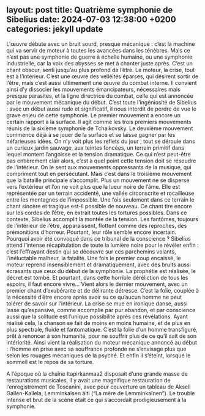 layout: post
title:  Quatrième symphonie de Sibelius
date:   2024-07-03 12:38:00 +0200
categories: jekyll update
---
L'œuvre débute avec un bruit sourd, presque mécanique : c’est la machine qui va servir de moteur à toutes les avancées dans les ténèbres. Mais ce n’est pas une symphonie de guerre à échelle humaine, ou une symphonie industrielle, car la voix des abysses se met à chanter juste après. C’est un chant obscur, senti jusqu’au plus profond de l’être.
Le moteur, la crise, tout est à l’intérieur. C’est une œuvre des velléités éparses, qui désirent sortir de l’être, mais c’est aussi ultimement une œuvre du combat interne. Il convient ainsi d’y dissocier les mouvements émancipateurs, nécessaires mais presque parasites, et la ligne directrice du combat, celle qui est annoncée par le mouvement mécanique du début. C’est toute l’ingéniosité de Sibelius : avec un début aussi rude et significatif, il nous interdit de perdre de vue le grave enjeu de cette symphonie.
Le premier mouvement a encore un certain rapport à la surface. Il agit comme les trois premiers mouvements réunis de la sixième symphonie de Tchaikovsky. Le deuxième mouvement commence déjà à se jouer de la surface et se laisse gagner par les néfarieuses idées. On n’y voit plus les reflets du jour ; tout se déroule dans un curieux jardin sauvage, aux teintes foncées, un terrain primitif dans lequel montent l’angoisse et la tension dramatique. Ce qui n’est peut-être pas entièrement clair alors, c’est à quel point cette tension doit se résoudre de l’intérieur. On le sent aux mouvements oppressants de la musique, qui compriment tout en persécutant.
Mais c’est dans le troisième mouvement que la bataille principale s’accomplit. Plus un mouvement ne se disperse vers l’extérieur et l’on ne voit plus que la lueur noire de l’âme. Elle est représentée par un terrain accidenté, une vallée circonscrite et rocailleuse entre les montagnes de l’impossible. Une fois seulement dans ce terrain le chant sincère et tragique est-il possible de nouveau. Ce chant tire encore sur les cordes de l’être, en extrait toutes les tortures possibles.
Dans ce contexte, Sibelius accomplit la montée de la tension. Les fantômes, toujours de l’intérieur de l’être, apparaissent, flottent comme des reproches, des prémonitions d’horreur. Pourtant, leur rôle semble encore incertain. Pourquoi avoir été convoqué dans ce tribunal de la conscience ? Sibelius attend l’intense récapitulation de toute la lumière noire pour le révéler enfin : c’est l’effrayant destin qui se découvre sur ces parchemins volants, l’inéluctable malheur, la fatalité. Une fois le premier coup encaissé, le moteur reprend insensiblement et dramatiquement, avec des bruits aussi écrasants que ceux du début de la symphonie. La prophétie est réalisée, le décret est tombé. Et pourtant, dans cette horrible déréliction de tous les espoirs, il faut encore vivre…
Vient alors le dernier mouvement, avec un premier chant d’exubérante et de délirante détresse. C’est la folie, couplée à la nécessité d’être encore après avoir su ce qu’aucun homme ne peut tolérer de savoir sur l’intérieur. La crise se mue en ironique danse, aussi lasse qu’expansive, comme accomplie par pur abandon, et par conscience aussi que la solitude est l’unique possibilité après ces révélations. Ayant réalisé cela, la chanson se fait de moins en moins humaine, et de plus en plus spectrale, fluide et fantomatique. C’est la folie d’un homme transfiguré, prêt à renoncer à son humanité, pour ne souffrir plus de ce qu’il sait de son intériorité. Ainsi vient la réalisation du moteur mécanique annoncé au début : l’homme en prise avec sa souffrance profonde ne s’envisage plus que selon les rouages mécaniques de la psyché. Et enfin il s’éteint, lorsque le sommeil est le repos de sa torture.

A l’époque où la chaîne Itapirkanmaa2 disposait d’une grande masse de restaurations musicales, il y avait une magnifique restauration de l’enregistrement de Toscanini, avec pour couverture un tableau de Akseli Gallen-Kallela, Lemminkaïsen äiti (“La mère de Lemminkaïnen”). Le trouble intense et brut de la scène était ce qui s’accordait prodigieusement à la symphonie.
